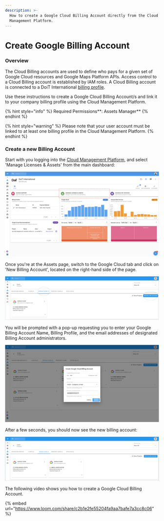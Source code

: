 ```yaml
---
description: >-
  How to create a Google Cloud Billing Account directly from the Cloud
  Management Platform.
---
```


# Create Google Billing Account

### Overview

The Cloud Billing accounts are used to define who pays for a given set of Google Cloud resources and Google Maps Platform APIs. Access control to a Cloud Billing account is established by  IAM roles. A Cloud Billing account is connected to a DoiT International [billing profile](../invoices-and-payments/setting-up-a-new-billing-profile.md).

Use these instructions to create a Google Cloud Billing Account/s and link it to your company billing profile using the Cloud Management Platform. 

{% hint style="info" %}
Required Permissions**: Assets Manager**
{% endhint %}

{% hint style="warning" %}
Please note that your user account must be linked to at least one billing profile in the Cloud Management Platform.
{% endhint %}

### Create a new Billing Account

Start with you logging into the [Cloud Management Platform](https://app.doit-intl.com), and select 'Manage Licenses & Assets' from the main dashboard:

![](../.gitbook/assets/transfer-projects.png)

Once you're at the Assets page, switch to the Google Cloud tab and click on 'New Billing Account', located on the right-hand side of the page. 

![](../.gitbook/assets/gcp1.png)

You will be prompted with a pop-up requesting you to enter your Google Billing Account Name, Billing Profile, and the email addresses of designated Billing Account administrators. 

![](../.gitbook/assets/gcp2.png)

After a few seconds, you should now see the new billing account:

![](../.gitbook/assets/gcp1-1-.png)

The following video shows you how to create a Google Cloud Billing Account.

{% embed url="https://www.loom.com/share/c2b1e2fe55204fa9aa7bafe7a3cc8c06" %}




